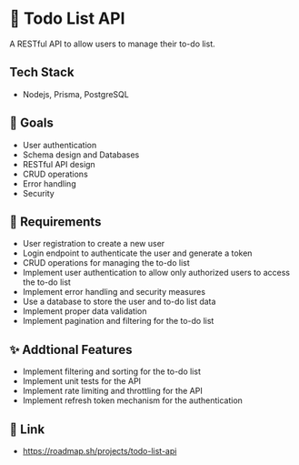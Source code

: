 # 📝 Todo List API

A RESTful API to allow users to manage their to-do list.

## Tech Stack

- Nodejs, Prisma, PostgreSQL

## 🎯 Goals

- User authentication
- Schema design and Databases
- RESTful API design
- CRUD operations
- Error handling
- Security

## 📌 Requirements

- User registration to create a new user
- Login endpoint to authenticate the user and generate a token
- CRUD operations for managing the to-do list
- Implement user authentication to allow only authorized users to access the to-do list
- Implement error handling and security measures
- Use a database to store the user and to-do list data
- Implement proper data validation
- Implement pagination and filtering for the to-do list

## ✨ Addtional Features

- Implement filtering and sorting for the to-do list
- Implement unit tests for the API
- Implement rate limiting and throttling for the API
- Implement refresh token mechanism for the authentication

## 🔗 Link

- https://roadmap.sh/projects/todo-list-api
